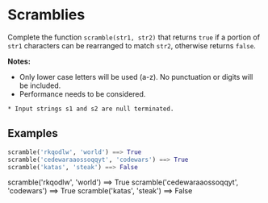 # Scramblies
Complete the  function `scramble(str1, str2)` that returns `true` if a portion of ```str1``` characters can be rearranged to match ```str2```, otherwise returns ```false```.

**Notes:**
* Only lower case letters will be used (a-z). No punctuation or digits will be included.
* Performance needs to be considered.

```if:c
* Input strings s1 and s2 are null terminated.
```

## Examples

```python
scramble('rkqodlw', 'world') ==> True
scramble('cedewaraaossoqqyt', 'codewars') ==> True
scramble('katas', 'steak') ==> False
```

scramble('rkqodlw', 'world') ==> True
scramble('cedewaraaossoqqyt', 'codewars') ==> True
scramble('katas', 'steak') ==> False
